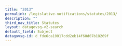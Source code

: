```yaml
---
title: "2013"
permalink: /legislative-notifications/statutes/2013/
description: ""
third_nav_title: Statutes
layout: datagovsg-v2-search
default_field: Subject
datagovsg-id: d_fde6ca10017cdd2eb14f60d07b18269f
---
```

